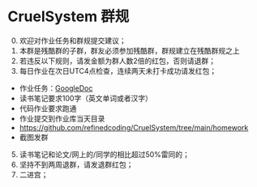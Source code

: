 # CruelSystem 群规
0. 欢迎对作业任务和群规提交建议；
1. 本群是残酷群的子群，群友必须参加残酷群，群规建立在残酷群规之上
2. 若违反以下规则，请发金额为群人数2倍的红包，否则请退群；
3. 每日作业在次日UTC4点检查，连续两天未打卡成功请发红包；
- 作业任务：[GoogleDoc](https://docs.google.com/spreadsheets/d/16ExzOZJB_mrGkvUkXOvrlhFz1jV0b_Fb4jM0oqRhu5I/edit#gid=722266616)
- 读书笔记要求100字（英文单词或者汉字）
- 代码作业要求跑通
- 作业提交到作业库当天目录
- https://github.com/refinedcoding/CruelSystem/tree/main/homework
- 截图发群
5. 读书笔记和论文/网上的/同学的相比超过50%雷同的；
6. 坚持不到两周退群，请发退群红包；  
7. 二进宫；


